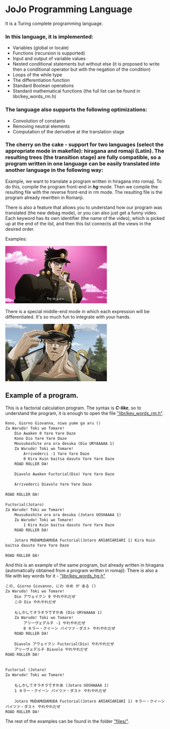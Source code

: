 # JoJo Programming Language

It is a Turing complete programming language. 

### In this language, it is implemented:

* Variables (global or locale)
* Functions (recursion is supported)
* Input and output of variable values
* Nested conditional statements but without else (it is proposed to write then a conditional operator but with the negation of the condition)
* Loops of the while type
* The differentiation function
* Standard Boolean operations
* Standard mathematical functions (the full list can be found in libr/key_words_rm.h)


### The language also supports the following optimizations:

* Convolution of constants
* Removing neutral elements
* Computation of the derivative at the translation stage

### The cherry on the cake - support for two languages (select the appropriate mode in makefile): hiragana and romaji (Latin). The resulting trees (the transition stage) are fully compatible, so a program written in one language can be easily translated into another language in the following way:

Example, we want to translate a program written in hiragana into romaji. To do this, compile the program front-end in ***hg*** mode. Then we compile the resulting file with the reverse front-end in rm mode. The resulting file is the program already rewritten in Romanji.

There is also a feature that allows you to understand how our program was translated (the new debag mode), or you can also just get a funny video. Each keyword has its own identifier (the name of the video), which is picked up at the end of the list, and then this list connects all the views in the desired order. 

Examples: 


[![Watch the video](images/mq3.jpg)](https://www.youtube.com/watch?v=pDLMoiX-FzM)


There is a special middle-end mode in which each expression will be differentiated. It's so much fun to integrate with your hands. 

[![Watch the video](images/mq2.jpg)](https://www.youtube.com/watch?v=3fvgipe_swY)


## Example of a program.

This is a factorial calculation program. The syntax is ***С-like***, so to understand the program, it is enough to open the file ["libr/key_words_rm.h"](libr/key_words_rm.h). 

```
Kono, Giorno Giovanna, niwa yume ga aru ()
Za Warudo! Toki wo Tomare!
    Dio Awaken 0 Yare Yare Daze
    Kono Dio Yare Yare Daze
    Mousukoshite ora ora desuka (Dio URYAAAAA 1)
    Za Warudo! Toki wo Tomare!
        Arrivederci -1 Yare Yare Daze
        0 Kira Kuin baitsa dasuto Yare Yare Daze
    ROAD ROLLER DA!

    Diavolo Awaken Fuctorial(Dio) Yare Yare Daze

    Arrivederci Diavolo Yare Yare Daze

ROAD ROLLER DA!

Fuctorial(Jotaro)
Za Warudo! Toki wo Tomare!
    Mousukoshite ora ora desuka (Jotaro UOSHAAAA 1)
    Za Warudo! Toki wo Tomare!
        1 Kira Kuin baitsa dasuto Yare Yare Daze
    ROAD ROLLER DA!
    
    Jotaro MUDAMUDAMUDA Fuctorial(Jotaro ARIARIARIARI 1) Kira Kuin baitsa dasuto Yare Yare Daze

ROAD ROLLER DA!
```

And this is an example of the same program, but already written in hiragana (automatically obtained from a program written in romaji). There is also a file with key words for it - ["libr/key_words_hg.h"](libr/key_words_hg.h)

```
この, Giorno Giovanno, にわ ゆめ が ある ()
Za Warudo! Toki wo Tomare!
	Dio アウェイクン 0 やれやれだぜ
	この Dio やれやれだぜ

	もしかしてオラオラですかあ (Dio URYAAAAA 1)
	Za Warudo! Toki wo Tomare!
		アリーヴェデルチ -1 やれやれだぜ
		0 キラー・クイーン バイツァ・ダスト やれやれだぜ
	ROAD ROLLER DA!

	Diavolo アウェイクン Fuctorial(Dio) やれやれだぜ
	アリーヴェデルチ Diavolo やれやれだぜ
ROAD ROLLER DA!


Fuctorial (Jotaro)
Za Warudo! Toki wo Tomare!

	もしかしてオラオラですかあ (Jotaro UOSHAAAA 1)
	1 キラー・クイーン バイツァ・ダスト やれやれだぜ

	Jotaro MUDAMUDAMUDA Fuctorial(Jotaro ARIARIARIARI 1) キラー・クイーン バイツァ・ダスト やれやれだぜ
ROAD ROLLER DA!
```

The rest of the examples can be found in the folder ["files/"](files/).





